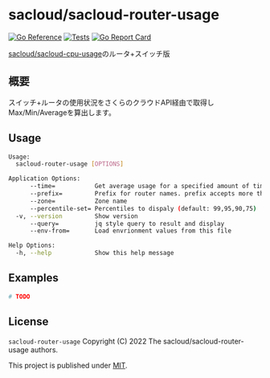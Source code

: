 # sacloud/sacloud-router-usage

[![Go Reference](https://pkg.go.dev/badge/github.com/sacloud/sacloud-router-usage.svg)](https://pkg.go.dev/github.com/sacloud/sacloud-router-usage)
[![Tests](https://github.com/sacloud/sacloud-router-usage/workflows/Tests/badge.svg)](https://github.com/sacloud/sacloud-router-usage/actions/workflows/tests.yaml)
[![Go Report Card](https://goreportcard.com/badge/github.com/sacloud/sacloud-router-usage)](https://goreportcard.com/report/github.com/sacloud/sacloud-router-usage)

[sacloud/sacloud-cpu-usage](https://github.com/sacloud/sacloud-cpu-usage)のルータ+スイッチ版

## 概要

スイッチ+ルータの使用状況をさくらのクラウドAPI経由で取得しMax/Min/Averageを算出します。

## Usage

```bash
Usage:
  sacloud-router-usage [OPTIONS]

Application Options:
      --time=           Get average usage for a specified amount of time (default: 3)
      --prefix=         Prefix for router names. prefix accepts more than one.
      --zone=           Zone name
      --percentile-set= Percentiles to dispaly (default: 99,95,90,75)
  -v, --version         Show version
      --query=          jq style query to result and display
      --env-from=       Load envrionment values from this file

Help Options:
  -h, --help            Show this help message
```

## Examples

```bash
# TODO
```

## License

`sacloud-router-usage` Copyright (C) 2022 The sacloud/sacloud-router-usage authors.

This project is published under [MIT](LICENSE).